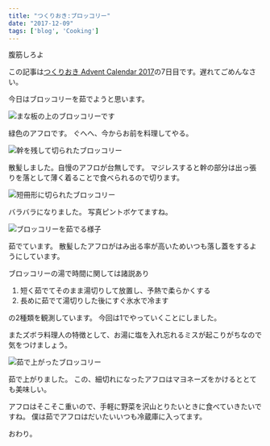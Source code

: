 ```yaml
---
title: "つくりおき:ブロッコリー"
date: "2017-12-09"
tags: ['blog', 'Cooking']
---
```


腹筋しろよ

この記事は[つくりおき Advent Calendar 2017](https://adventar.org/calendars/2533)の7日目です。遅れてごめんなさい。

今日はブロッコリーを茹でようと思います。

![まな板の上のブロッコリーです](/assets/images/2017/12/IMG_20171209_114548.jpg)

緑色のアフロです。 ぐへへ、今からお前を料理してやる。

![幹を残して切られたブロッコリー](/assets/images/2017/12/IMG_20171209_114810.jpg)

散髪しました。自慢のアフロが台無しです。 マジレスすると幹の部分は出っ張りを落として薄く着ることで食べられるので切ります。

![短冊形に切られたブロッコリー](/assets/images/2017/12/IMG_20171209_115006.jpg)

バラバラになりました。 写真ピントボケてますね。

![ブロッコリーを茹でる様子](/assets/images/2017/12/IMG_20171209_115111.jpg)

茹でています。 散髪したアフロがはみ出る率が高いためいつも落し蓋をするようにしています。

ブロッコリーの湯で時間に関しては諸説あり

1. 短く茹でてそのまま湯切りして放置し、予熱で柔らかくする
2. 長めに茹でて湯切りした後にすぐ氷水で冷ます

の2種類を観測しています。 今回は1でやっていくことにしました。

またズボラ料理人の特徴として、お湯に塩を入れ忘れるミスが起こりがちなので気をつけましょう。

![茹で上がったブロッコリー](/assets/images/2017/12/IMG_20171209_115330.jpg)

茹で上がりました。 この、細切れになったアフロはマヨネーズをかけるととても美味しい。

アフロはそこそこ重いので、手軽に野菜を沢山とりたいときに食べていきたいですね。 僕は茹でアフロはだいたいいつも冷蔵庫に入ってます。

おわり。
